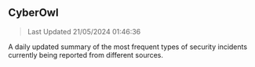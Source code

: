 ## CyberOwl 
> Last Updated 21/05/2024 01:46:36 


A daily updated summary of the most frequent types of security incidents currently being reported from different sources.

